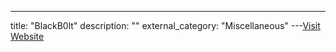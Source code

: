 ---
title: "BlackB0lt"
description: ""
external_category: "Miscellaneous"
---[Visit Website](https://github.com/BlackB0lt)

